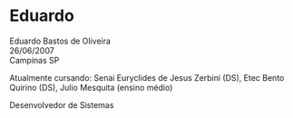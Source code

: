 <!DOCTYPE html>
<html lang="en">
<head>
    <meta charset="UTF-8">
    <meta http-equiv="X-UA-Compatible" content="IE=edge">
    <meta name="viewport" content="width=device-width, initial-scale=1.0">
    <title>Um pouco sobre mim</title>
</head>
<body>
    <h1>Eduardo</h1>
    <p>Eduardo Bastos de Oliveira<br/>26/06/2007<br/>Campinas SP</p>
    <p>Atualmente cursando: Senai Euryclides de Jesus Zerbini (DS), Etec Bento Quirino (DS), Julio Mesquita (ensino médio)</p>
    <p>Desenvolvedor de Sistemas</p>
</body>
</html>
